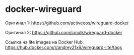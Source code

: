 # docker-wireguard

Оригинал 1: https://github.com/activeeos/wireguard-docker

Оригинал 2: https://github.com/cmulk/wireguard-docker

Ссылка на lite images на Docker Hub: https://hub.docker.com/r/andrey21x6/wireguard-lite/tags